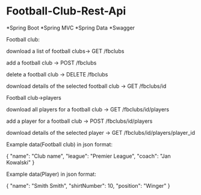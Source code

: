 # Football-Club-Rest-Api

*Spring Boot *Spring MVC *Spring Data *Swagger

Football club:


download a list of football clubs-> GET /fbclubs

add a football club -> POST /fbclubs

delete a football club -> DELETE /fbclubs

download details of the selected football club -> GET /fbclubs/id


Football club->players


download all players for a football club -> GET /fbclubs/id/players

add a player for a football club -> POST /fbclubs/id/players

download details of the selected player -> GET /fbclubs/id/players/player_id

Example data(Football club) in json format: 

{
        "name": "Club name",
        "league": "Premier League",
        "coach": "Jan Kowalski"
}


Example data(Player) in json format: 

{
         "name": "Smith Smith",
         "shirtNumber": 10,
         "position": "Winger"
}
